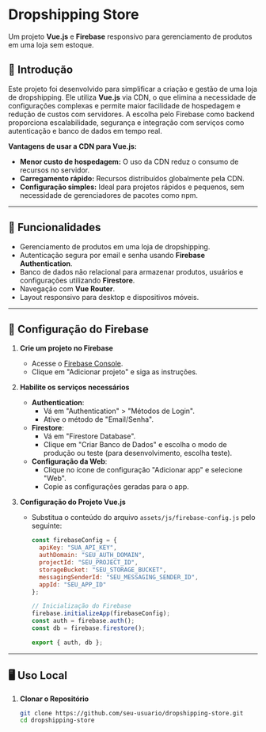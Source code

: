 # Dropshipping Store

Um projeto **Vue.js** e **Firebase** responsivo para gerenciamento de produtos em uma loja sem estoque.

## 📖 Introdução

Este projeto foi desenvolvido para simplificar a criação e gestão de uma loja de dropshipping. Ele utiliza **Vue.js** via CDN, o que elimina a necessidade de configurações complexas e permite maior facilidade de hospedagem e redução de custos com servidores. A escolha pelo Firebase como backend proporciona escalabilidade, segurança e integração com serviços como autenticação e banco de dados em tempo real.

**Vantagens de usar a CDN para Vue.js:**
- **Menor custo de hospedagem:** O uso da CDN reduz o consumo de recursos no servidor.
- **Carregamento rápido:** Recursos distribuídos globalmente pela CDN.
- **Configuração simples:** Ideal para projetos rápidos e pequenos, sem necessidade de gerenciadores de pacotes como npm.

---

## 🚀 Funcionalidades
- Gerenciamento de produtos em uma loja de dropshipping.
- Autenticação segura por email e senha usando **Firebase Authentication**.
- Banco de dados não relacional para armazenar produtos, usuários e configurações utilizando **Firestore**.
- Navegação com **Vue Router**.
- Layout responsivo para desktop e dispositivos móveis.

---

## 🔧 Configuração do Firebase

1. **Crie um projeto no Firebase**
   - Acesse o [Firebase Console](https://console.firebase.google.com/).
   - Clique em "Adicionar projeto" e siga as instruções.

2. **Habilite os serviços necessários**
   - **Authentication**:
     - Vá em "Authentication" > "Métodos de Login".
     - Ative o método de "Email/Senha".
   - **Firestore**:
     - Vá em "Firestore Database".
     - Clique em "Criar Banco de Dados" e escolha o modo de produção ou teste (para desenvolvimento, escolha teste).
   - **Configuração da Web**:
     - Clique no ícone de configuração "Adicionar app" e selecione "Web".
     - Copie as configurações geradas para o app.

3. **Configuração do Projeto Vue.js**
   - Substitua o conteúdo do arquivo `assets/js/firebase-config.js` pelo seguinte:
     ```javascript
     const firebaseConfig = {
       apiKey: "SUA_API_KEY",
       authDomain: "SEU_AUTH_DOMAIN",
       projectId: "SEU_PROJECT_ID",
       storageBucket: "SEU_STORAGE_BUCKET",
       messagingSenderId: "SEU_MESSAGING_SENDER_ID",
       appId: "SEU_APP_ID"
     };

     // Inicialização do Firebase
     firebase.initializeApp(firebaseConfig);
     const auth = firebase.auth();
     const db = firebase.firestore();

     export { auth, db };
     ```

---

## 🖥️ Uso Local

1. **Clonar o Repositório**
   ```bash
   git clone https://github.com/seu-usuario/dropshipping-store.git
   cd dropshipping-store
